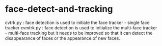 # face-detect-and-tracking
cvtrk.py : face detection is used to initiate the face tracker - single face tracker
cvmtrk.py : face detection is used to initialize the multi-face tracker - multi-face tracking
            but it needs to be improved so that it can detect the disappearance of faces or the appearance of new faces.
            
